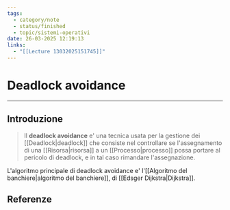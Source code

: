 ```yaml
---
tags:
  - category/note
  - status/finished
  - topic/sistemi-operativi
date: 26-03-2025 12:19:13
links:
  - "[[Lecture 13032025151745]]"
---
```

# Deadlock avoidance
---
## Introduzione
> Il **deadlock avoidance** e' una tecnica usata per la gestione dei [[Deadlock|deadlock]] che consiste nel controllare se l'assegnamento di una [[Risorsa|risorsa]] a un [[Processo|processo]] possa portare al pericolo di deadlock, e in tal caso rimandare l'assegnazione.

L'algoritmo principale di deadlock avoidance e' l'[[Algoritmo del banchiere|algoritmo del banchiere]], di [[Edsger Dijkstra|Dijkstra]].

## Referenze